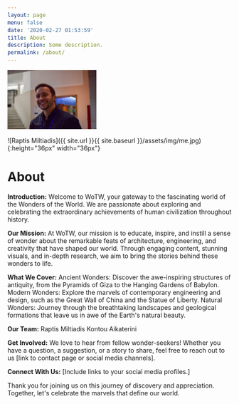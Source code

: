 ```yaml
---
layout: page
menu: false
date: '2020-02-27 01:53:59'
title: About
description: Some description.
permalink: /about/
---
```


<img src="https://github.com/MiltiadisR/Wondersoftheworld/blob/2e14aa5cc5142b78eae51a8fbbfc9aea0b8248bf/assets/img/me.jpg" data-canonical-src="https://github.com/MiltiadisR/Wondersoftheworld/blob/2e14aa5cc5142b78eae51a8fbbfc9aea0b8248bf/assets/img/me.jpg" alt="Raptis Miltiadis" width="200">


![Raptis Miltiadis]({{ site.url }}{{ site.baseurl }}/assets/img/me.jpg){:height="36px" width="36px"}

# About

**Introduction:**
Welcome to WoTW, your gateway to the fascinating world of the Wonders of the World. We are passionate about exploring and celebrating the extraordinary achievements of human civilization throughout history.

**Our Mission:**
At WoTW, our mission is to educate, inspire, and instill a sense of wonder about the remarkable feats of architecture, engineering, and creativity that have shaped our world. Through engaging content, stunning visuals, and in-depth research, we aim to bring the stories behind these wonders to life.

**What We Cover:**
Ancient Wonders: Discover the awe-inspiring structures of antiquity, from the Pyramids of Giza to the Hanging Gardens of Babylon.
Modern Wonders: Explore the marvels of contemporary engineering and design, such as the Great Wall of China and the Statue of Liberty.
Natural Wonders: Journey through the breathtaking landscapes and geological formations that leave us in awe of the Earth's natural beauty.

**Our Team:**
Raptis Miltiadis
Kontou Aikaterini

**Get Involved:**
We love to hear from fellow wonder-seekers! Whether you have a question, a suggestion, or a story to share, feel free to reach out to us [link to contact page or social media channels].

**Connect With Us:**
[Include links to your social media profiles.]

Thank you for joining us on this journey of discovery and appreciation. Together, let's celebrate the marvels that define our world.